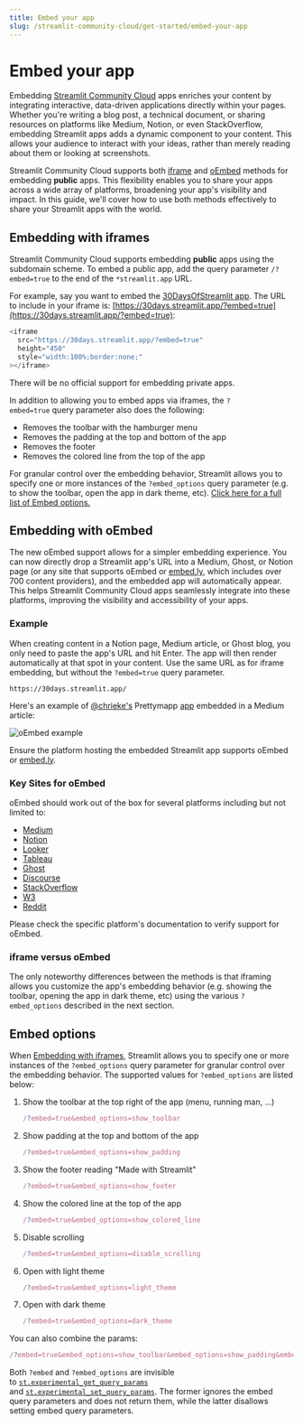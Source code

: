 ```yaml
---
title: Embed your app
slug: /streamlit-community-cloud/get-started/embed-your-app
---
```


# Embed your app

Embedding [Streamlit Community Cloud](https://streamlit.io/cloud) apps enriches your content by integrating interactive, data-driven applications directly within your pages. Whether you're writing a blog post, a technical document, or sharing resources on platforms like Medium, Notion, or even StackOverflow, embedding Streamlit apps adds a dynamic component to your content. This allows your audience to interact with your ideas, rather than merely reading about them or looking at screenshots.

Streamlit Community Cloud supports both [iframe](#embedding-with-iframes) and [oEmbed](#embedding-with-oembed) methods for embedding **public** apps. This flexibility enables you to share your apps across a wide array of platforms, broadening your app's visibility and impact. In this guide, we'll cover how to use both methods effectively to share your Streamlit apps with the world.

## Embedding with iframes

Streamlit Community Cloud supports embedding **public** apps using the subdomain scheme. To embed a public app, add the query parameter `/?embed=true` to the end of the `*streamlit.app` URL.

For example, say you want to embed the [30DaysOfStreamlit app](https://30days.streamlit.app/). The URL to include in your iframe is: [https://30days.streamlit.app/?embed=true](https://30days.streamlit.app/?embed=true):

```javascript
<iframe
  src="https://30days.streamlit.app/?embed=true"
  height="450"
  style="width:100%;border:none;"
></iframe>
```

<Cloud src="https://30days.streamlit.app/?embed=true" />

<Important>

There will be no official support for embedding private apps.

</Important>

In addition to allowing you to embed apps via iframes, the `?embed=true` query parameter also does the following:

- Removes the toolbar with the hamburger menu
- Removes the padding at the top and bottom of the app
- Removes the footer
- Removes the colored line from the top of the app

For granular control over the embedding behavior, Streamlit allows you to specify one or more instances of the `?embed_options` query parameter (e.g. to show the toolbar, open the app in dark theme, etc). [Click here for a full list of Embed options.](#embed-options)

## Embedding with oEmbed

The new oEmbed support allows for a simpler embedding experience. You can now directly drop a Streamlit app's URL into a Medium, Ghost, or Notion page (or any site that supports oEmbed or [embed.ly](https://embed.ly/), which includes over 700 content providers), and the embedded app will automatically appear. This helps Streamlit Community Cloud apps seamlessly integrate into these platforms, improving the visibility and accessibility of your apps.

### Example

When creating content in a Notion page, Medium article, or Ghost blog, you only need to paste the app's URL and hit Enter. The app will then render automatically at that spot in your content. Use the same URL as for iframe embedding, but without the `?embed=true` query parameter.

```
https://30days.streamlit.app/
```

Here's an example of [@chrieke's](https://github.com/chrieke) Prettymapp [app](https://chrieke-prettymapp-streamlit-prettymappapp-1k0qxh.streamlit.app/) embedded in a Medium article:

<Image src="/images/streamlit-community-cloud/oembed.gif" alt="oEmbed example" clean />

<Tip>

Ensure the platform hosting the embedded Streamlit app supports oEmbed or [embed.ly](https://embed.ly/).

</Tip>

### Key Sites for oEmbed

oEmbed should work out of the box for several platforms including but not limited to:

- [Medium](https://medium.com/)
- [Notion](https://notion.so/)
- [Looker](https://www.looker.com/)
- [Tableau](https://www.tableau.com/)
- [Ghost](https://ghost.org/)
- [Discourse](https://www.discourse.org/)
- [StackOverflow](https://stackoverflow.com/)
- [W3](https://www.w3schools.com/)
- [Reddit](https://www.reddit.com/)

Please check the specific platform's documentation to verify support for oEmbed.

### iframe versus oEmbed

The only noteworthy differences between the methods is that iframing allows you customize the app's embedding behavior (e.g. showing the toolbar, opening the app in dark theme, etc) using the various `?embed_options` described in the next section.

## Embed options

When [Embedding with iframes](#embedding-with-iframes), Streamlit allows you to specify one or more instances of the `?embed_options` query parameter for granular control over the embedding behavior. The supported values for `?embed_options` are listed below:

1. Show the toolbar at the top right of the app (menu, running man, ...)

   ```javascript
   /?embed=true&embed_options=show_toolbar
   ```

2. Show padding at the top and bottom of the app

   ```javascript
   /?embed=true&embed_options=show_padding
   ```

3. Show the footer reading "Made with Streamlit"

   ```javascript
   /?embed=true&embed_options=show_footer
   ```

4. Show the colored line at the top of the app

   ```javascript
   /?embed=true&embed_options=show_colored_line
   ```

5. Disable scrolling

   ```javascript
   /?embed=true&embed_options=disable_scrolling
   ```

6. Open with light theme

   ```javascript
   /?embed=true&embed_options=light_theme
   ```

7. Open with dark theme

   ```javascript
   /?embed=true&embed_options=dark_theme
   ```

You can also combine the params:

```javascript
/?embed=true&embed_options=show_toolbar&embed_options=show_padding&embed_options=show_footer&embed_options=show_colored_line&embed_options=disable_scrolling
```

Both `?embed` and `?embed_options` are invisible to [`st.experimental_get_query_params`](/library/api-reference/utilities/st.experimental_get_query_params) and [`st.experimental_set_query_params`](/library/api-reference/utilities/st.experimental_set_query_params). The former ignores the embed query parameters and does not return them, while the latter disallows setting embed query parameters.
